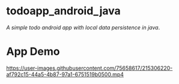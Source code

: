 # todoapp_android_java
_A simple todo android app with local data persistence in java_.

# App Demo
https://user-images.githubusercontent.com/75658617/215306220-af792c15-44a5-4b87-97a1-6751519b0500.mp4





